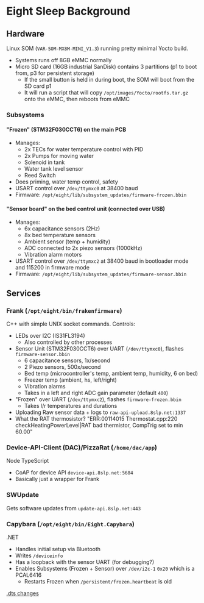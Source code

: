 # Eight Sleep Background

## Hardware
Linux SOM (`VAR-SOM-MX8M-MINI_V1.3`) running pretty minimal Yocto build.
 - Systems runs off 8GB eMMC normally
 - Micro SD card (16GB industrial SanDisk) contains 3 partitions (p1 to boot from, p3 for persistent storage)
    - If the small button is held in during boot, the SOM will boot from the SD card p1
    - It will run a script that will copy `/opt/images/Yocto/rootfs.tar.gz` onto the eMMC, then reboots from eMMC

### Subsystems

#### "Frozen" (STM32F030CCT6) on the main PCB
 - Manages:
   - 2x TECs for water temperature control with PID
   - 2x Pumps for moving water
   - Solenoid in tank
   - Water tank level sensor
   - Reed Switch
 - Does priming, water temp control, safety
 - USART control over `/dev/ttymxc0` at 38400 baud
 - Firmware: `/opt/eight/lib/subsystem_updates/firmware-frozen.bbin`

#### "Sensor board" on the bed control unit (connected over USB)
 - Manages:
   - 6x capacitance sensors (2Hz)
   - 8x bed temperature sensors
   - Ambient sensor (temp + humidity)
   - ADC connected to 2x piezo sensors (1000kHz)
   - Vibration alarm motors
 - USART control over `/dev/ttymxc2` at 38400 baud in bootloader mode and 115200 in firmware mode
 - Firmware: `/opt/eight/lib/subsystem_updates/firmware-sensor.bbin`


## Services
### Frank (`/opt/eight/bin/frakenfirmware`)
C++ with simple UNIX socket commands. Controls:
 - LEDs over I2C (IS31FL3194)
    - Also controlled by other processes
 - Sensor Unit (STM32F030CCT6) over UART (`/dev/ttymxc0`), flashes `firmware-sensor.bbin`
    - 6 capacitance sensors, 1x/second
    - 2 Piezo sensors, 500x/second
    - Bed temp (microcontroller's temp, ambient temp, humidity, 6 on bed)
    - Freezer temp (ambient, hs, left/right)
    - Vibration alarms
    - Takes in a left and right ADC gain parameter (default `400`)
 - "Frozen" over UART (`/dev/ttymxc2`), flashes `firmware-frozen.bbin`
    - Takes l/r temperatures and durations
 - Uploading Raw sensor data + logs to `raw-api-upload.8slp.net:1337`
 - What the RAT thermosistor? "ERR:00114015 Thermostat.cpp:220 checkHeatingPowerLevel|RAT bad thermistor, CompTrig set to min 60.00"

### Device-API-Client (DAC)/PizzaRat (`/home/dac/app`)
Node TypeScript
 - CoAP for device API `device-api.8slp.net:5684`
 - Basically just a wrapper for Frank

### SWUpdate
Gets software updates from `update-api.8slp.net:443`

### Capybara (`/opt/eight/bin/Eight.Capybara`)
.NET
 - Handles initial setup via Bluetooth
 - Writes `/deviceinfo`
 - Has a loopback with the sensor UART (for debugging?)
 - Enables Subsystems (Frozen + Sensor) over `/dev/i2c-1` `0x20` which is a PCAL6416
    - Restarts Frozen when `/persistent/frozen.heartbeat` is old



[.dts changes](https://github.com/varigit/linux-imx/commit/593a62b5dcd311f4e469fa2dad91cf1b8865c6fb?diff=unified)



